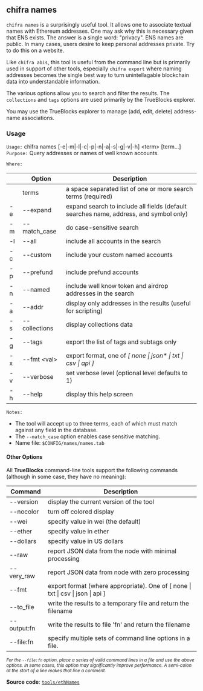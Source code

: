 ## chifra names

`chifra names` is a surprisingly useful tool. It allows one to associate textual names with Ethereum addresses. One may ask why this is necessary given that ENS exists. The answer is a single word: "privacy". ENS names are public. In many cases, users desire to keep personal addresses private. Try to do this on a website.

Like `chifra abis`, this tool is useful from the command line but is primarily used in support of other tools, especially `chifra export` where naming addresses becomes the single best way to turn unintellagable blockchain data into understandable information.

The various options allow you to search and filter the results. The `collections` and `tags` options are used primarily by the TrueBlocks explorer.

You may use the TrueBlocks explorer to manage (add, edit, delete) address-name associations.

### Usage

`Usage:`    chifra names [-e|-m|-l|-c|-p|-n|-a|-s|-g|-v|-h] &lt;term&gt; [term...]  
`Purpose:`  Query addresses or names of well known accounts.

`Where:`  

|     | Option            | Description                                                                           |
| --- | ----------------- | ------------------------------------------------------------------------------------- |
|     | terms             | a space separated list of one or more search terms (required)                         |
| -e  | --expand          | expand search to include all fields (default searches name, address, and symbol only) |
| -m  | --match_case      | do case-sensitive search                                                              |
| -l  | --all             | include all accounts in the search                                                    |
| -c  | --custom          | include your custom named accounts                                                    |
| -p  | --prefund         | include prefund accounts                                                              |
| -n  | --named           | include well know token and airdrop addresses in the search                           |
| -a  | --addr            | display only addresses in the results (useful for scripting)                          |
| -s  | --collections     | display collections data                                                              |
| -g  | --tags            | export the list of tags and subtags only                                              |
| -x  | --fmt &lt;val&gt; | export format, one of *[ none \| json\* \| txt \| csv \| api ]*                       |
| -v  | --verbose         | set verbose level (optional level defaults to 1)                                      |
| -h  | --help            | display this help screen                                                              |

`Notes:`

- The tool will accept up to three terms, each of which must match against any field in the database.
- The `--match_case` option enables case sensitive matching.
- Name file: `$CONFIG/names/names.tab`

#### Other Options

All **TrueBlocks** command-line tools support the following commands (although in some case, they have no meaning):

| Command     | Description                                                                                     |
| ----------- | ----------------------------------------------------------------------------------------------- |
| --version   | display the current version of the tool                                                         |
| --nocolor   | turn off colored display                                                                        |
| --wei       | specify value in wei (the default)                                                              |
| --ether     | specify value in ether                                                                          |
| --dollars   | specify value in US dollars                                                                     |
| --raw       | report JSON data from the node with minimal processing                                          |
| --very_raw  | report JSON data from node with zero processing                                                 |
| --fmt       | export format (where appropriate). One of [ none &#124; txt &#124; csv &#124; json &#124; api ] |
| --to_file   | write the results to a temporary file and return the filename                                   |
| --output:fn | write the results to file 'fn' and return the filename                                          |
| --file:fn   | specify multiple sets of command line options in a file.                                        |

<small>*For the `--file:fn` option, place a series of valid command lines in a file and use the above options. In some cases, this option may significantly improve performance. A semi-colon at the start of a line makes that line a comment.*</small>

**Source code**: [`tools/ethNames`](https://github.com/TrueBlocks/trueblocks-core/tree/master/src/tools/ethNames)

